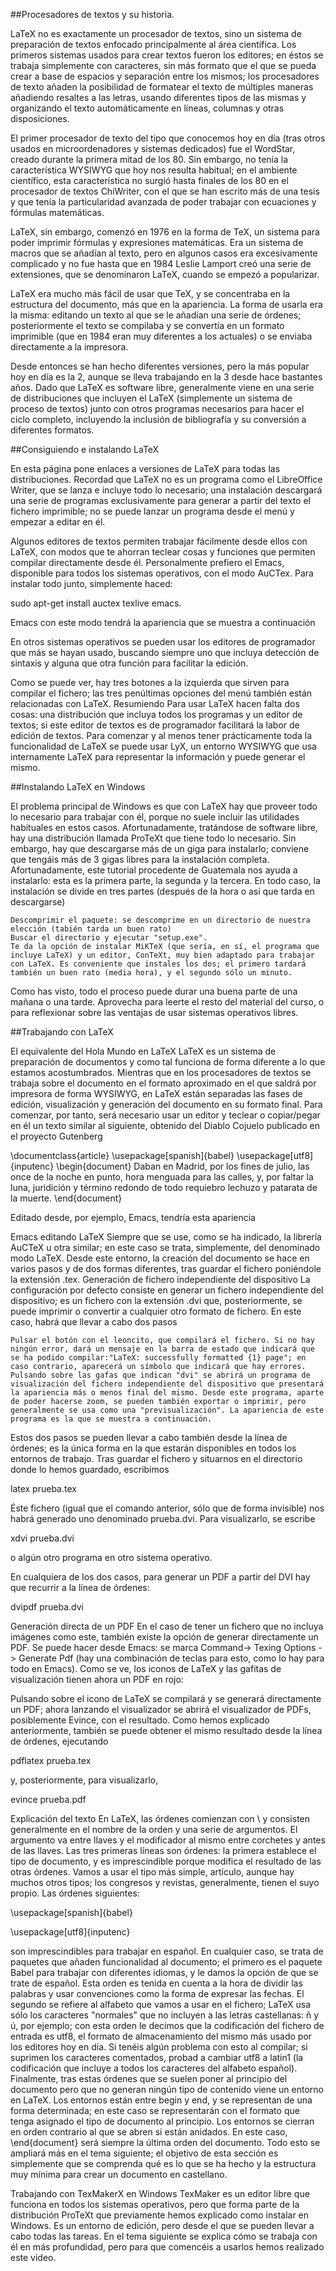 ##Procesadores de textos y su historia.

LaTeX no es exactamente un procesador de textos, sino un sistema de preparación de textos enfocado principalmente al área científica.
Los primeros sistemas usados para crear textos fueron los editores; en éstos se trabaja simplemente con caracteres, sin más formato que el que se pueda crear a base de espacios y separación entre los mismos; los procesadores de texto añaden la posibilidad de formatear el texto de múltiples maneras añadiendo resaltes a las letras, usando diferentes tipos de las mismas y organizando el texto automáticamente en líneas, columnas y otras disposiciones.

El primer procesador de texto del tipo que conocemos hoy en día (tras otros usados en microordenadores y sistemas dedicados) fue el WordStar, creado durante la primera mitad de los 80. Sin embargo, no tenía la característica WYSIWYG que hoy nos resulta habitual; en el ambiente científico, esta característica no surgió hasta finales de los 80 en el procesador de textos ChiWriter, con el que se han escrito más de una tesis y que tenía la particularidad avanzada de poder trabajar con ecuaciones y fórmulas matemáticas.

LaTeX, sin embargo, comenzó en 1976 en la forma de TeX, un sistema para poder imprimir fórmulas y expresiones matemáticas. Era un sistema de macros que se añadían al texto, pero en algunos casos era excesivamente complicado y no fue hasta que en 1984 Leslie Lamport creó una serie de extensiones, que se denominaron LaTeX, cuando se empezó a popularizar.

LaTeX era mucho más fácil de usar que TeX, y se concentraba en la estructura del documento, más que en la apariencia. La forma de usarla era la misma: editando un texto al que se le añadían una serie de órdenes; posteriormente el texto se compilaba y se convertía en un formato imprimible (que en 1984 eran muy diferentes a los actuales) o se enviaba directamente a la impresora.

Desde entonces se han hecho diferentes versiones, pero la más popular hoy en día es la 2, aunque se lleva trabajando en la 3 desde hace bastantes años. Dado que LaTeX es software libre, generalmente viene en una serie de distribuciones que incluyen el LaTeX (simplemente un sistema de proceso de textos) junto con otros programas necesarios para hacer el ciclo completo, incluyendo la inclusión de bibliografía y su conversión a diferentes formatos. 

##Consiguiendo e instalando LaTeX

En esta página pone enlaces a versiones de LaTeX para todas las distribuciones. Recordad que LaTeX no es un programa como el LibreOffice Writer, que se lanza e incluye todo lo necesario; una instalación descargará una serie de programas exclusivamente para generar a partir del texto el fichero imprimible; no se puede lanzar un programa desde el menú y empezar a editar en él.

Algunos editores de textos permiten trabajar fácilmente desde ellos con LaTeX, con modos que te ahorran teclear cosas y funciones que permiten compilar directamente desde él. Personalmente prefiero el Emacs, disponible para todos los sistemas operativos, con el modo AuCTex. Para instalar todo junto, simplemente haced:

sudo apt-get install auctex texlive emacs. 

Emacs con este modo tendrá la apariencia que se muestra a continuación

En otros sistemas operativos se pueden usar los editores de programador que más se hayan usado, buscando siempre uno que incluya detección de sintaxis y alguna que otra función para facilitar la edición.

Como se puede ver, hay tres botones a la izquierda que sirven para compilar el fichero; las tres penúltimas opciones del menú también están relacionadas con LaTeX.
Resumiendo
Para usar LaTeX hacen falta dos cosas: una distribución que incluya todos los programas y un editor de textos; si este editor de textos es de programador facilitará la labor de edición de textos.
Para comenzar y al menos tener prácticamente toda la funcionalidad de LaTeX se puede usar LyX, un entorno WYSIWYG que usa internamente LaTeX para representar la información y puede generar el mismo. 

##Instalando LaTeX en Windows

El problema principal de Windows es que con LaTeX hay que proveer todo lo necesario para trabajar con él, porque no suele incluir las utilidades habituales en estos casos. Afortunadamente, tratándose de software libre, hay una distribución llamada ProTeXt que tiene todo lo necesario. Sin embargo, hay que descargarse más de un giga para instalarlo; conviene que tengáis más de 3 gigas libres para la instalación completa.
Afortunadamente, este tutorial procedente de Guatemala nos ayuda a instalarlo: esta es la primera parte, la segunda y la tercera. En todo caso, la instalación se divide en tres partes (después de la hora o así que tarda en descargarse)

    Descomprimir el paquete: se descomprime en un directorio de nuestra elección (tabién tarda un buen rato)
    Buscar el directorio y ejecutar "setup.exe".
    Te da la opción de instalar MiKTeX (que sería, en sí, el programa que incluye LaTeX) y un editor, ConTeXt, muy bien adaptado para trabajar con LaTeX. Es conveniente que instales los dos; el primero tardará también un buen rato (media hora), y el segundo sólo un minuto.

Como has visto, todo el proceso puede durar una buena parte de una mañana o una tarde. Aprovecha para leerte el resto del material del curso, o para reflexionar sobre las ventajas de usar sistemas operativos libres.

##Trabajando con LaTeX

 El equivalente del Hola Mundo en LaTeX
LaTeX es un sistema de preparación de documentos y como tal funciona de forma diferente a lo que estamos acostumbrados. Mientras que en los procesadores de textos se trabaja sobre el documento en el formato aproximado en el que saldrá por impresora de forma WYSIWYG, en LaTeX están separadas las fases de edición, visualización y generación del documento en su formato final.
Para comenzar, por tanto, será necesario usar un editor y teclear o copiar/pegar en él un texto similar al siguiente, obtenido del Diablo Cojuelo publicado en el proyecto Gutenberg

 \documentclass{article}
\usepackage[spanish]{babel}
\usepackage[utf8]{inputenc}
\begin{document} Daban en Madrid, por los fines de julio,
las once de la noche en punto, hora menguada para las calles, y,
por faltar la luna, juridición y término redondo de todo requiebro
lechuzo y patarata de la muerte.
\end{document} 

Editado desde, por ejemplo, Emacs, tendría esta apariencia

Emacs editando LaTeX
Siempre que se use, como se ha indicado, la librería AuCTeX u otra similar; en este caso se trata, simplemente, del denominado modo LaTeX.
Desde este entorno, la creación del documento se hace en varios pasos y de dos formas diferentes, tras guardar el fichero poniéndole la extensión .tex.
Generación de fichero independiente del dispositivo
La configuración por defecto consiste en generar un fichero independiente del dispositivo; es un fichero con la extensión .dvi que, posteriormente, se puede imprimir o convertir a cualquier otro formato de fichero. En este caso, habrá que llevar a cabo dos pasos

    Pulsar el botón con el leoncito, que compilará el fichero. Si no hay ningún error, dará un mensaje en la barra de estado que indicará que se ha podido compilar:"LaTeX: successfully formatted {1} page"; en caso contrario, aparecerá un símbolo que indicará que hay errores.
    Pulsando sobre las gafas que indican "dvi" se abrirá un programa de visualización del fichero independiente del dispositivo que presentará la apariencia más o menos final del mismo. Desde este programa, aparte de poder hacerse zoom, se pueden también exportar o imprimir, pero generalmente se usa como una "previsualización". La apariencia de este programa es la que se muestra a continuación.


Estos dos pasos se pueden llevar a cabo también desde la línea de órdenes; es la única forma en la que estarán disponibles en todos los entornos de trabajo. Tras guardar el fichero y situarnos en el directorio donde lo hemos guardado, escribimos

latex prueba.tex 

Éste fichero (igual que el comando anterior, sólo que de forma invisible) nos habrá generado uno denominado prueba.dvi. Para visualizarlo, se escribe

xdvi prueba.dvi 

o algún otro programa en otro sistema operativo.

En cualquiera de los dos casos, para generar un PDF a partir del DVI hay que recurrir a la línea de órdenes:

dvipdf prueba.dvi 


Generación directa de un PDF
En el caso de tener un fichero que no incluya imágenes como este, también existe la opción de generar directamente un PDF. Se puede hacer desde Emacs: se marca Command-> Texing Options -> Generate Pdf (hay una combinación de teclas para esto, como lo hay para todo en Emacs). Como se ve, los iconos de LaTeX y las gafitas de visualización tienen ahora un PDF en rojo:

Pulsando sobre el icono de LaTeX se compilará y se generará directamente un PDF; ahora lanzando el visualizador se abrirá el visualizador de PDFs, posiblemente Evince, con el resultado.
Como hemos explicado anteriormente, también se puede obtener el mismo resultado desde la línea de órdenes, ejecutando

pdflatex prueba.tex

y, posteriormente, para visualizarlo,

evince prueba.pdf 

Explicación del texto
En LaTeX, las órdenes comienzan con \ y consisten generalmente en el nombre de la orden y una serie de argumentos. El argumento va entre llaves y el modificador al mismo entre corchetes y antes de las llaves.
Las tres primeras líneas son órdenes: la primera establece el tipo de documento, y es imprescindible porque modifica el resultado de las otras órdenes. Vamos a usar el tipo más simple, artículo, aunque hay muchos otros tipos; los congresos y revistas, generalmente, tienen el suyo propio.
Las órdenes siguientes:

\usepackage[spanish]{babel}

\usepackage[utf8]{inputenc}

son imprescindibles para trabajar en español. En cualquier caso, se trata de paquetes que añaden funcionalidad al documento; el primero es el paquete Babel para trabajar con diferentes idiomas, y le damos la opción de que se trate de español. Esta orden es tenida en cuenta a la hora de dividir las palabras y usar convenciones como la forma de expresar las fechas. El segundo se refiere al alfabeto que vamos a usar en el fichero; LaTeX usa sólo los caracteres "normales" que no incluyen a las letras castellanas: ñ y ú, por ejemplo; con esta orden le decimos que la codificación del fichero de entrada es utf8, el formato de almacenamiento del mismo más usado por los editores hoy en día. Si tenéis algún problema con esto al compilar; si suprimen los caracteres comentados, probad a cambiar utf8 a latin1 (la codificación que incluye a todos los caracteres del alfabeto español).
Finalmente, tras estas órdenes que se suelen poner al principio del documento pero que no generan ningún tipo de contenido viene un entorno en LaTeX. Los entornos están entre begin y end, y se representan de una forma determinada; en este caso se representarán con el formato que tenga asignado el tipo de documento al principio. Los entornos se cierran en orden contrario al que se abren si están anidados. En este caso, \end{document} será siempre la última orden del documento.
Todo esto se ampliará más en el tema siguiente; el objetivo de esta sección es simplemente que se comprenda qué es lo que se ha hecho y la estructura muy mínima para crear un documento en castellano.

Trabajando con TexMakerX en Windows
TexMaker es un editor libre que funciona en todos los sistemas operativos, pero que forma parte de la distribución ProTeXt que previamente hemos explicado como instalar en Windows. Es un entorno de edición, pero desde el que se pueden llevar a cabo todas las tareas. En el tema siguiente se explica cómo se trabaja con él en más profundidad, pero para que comencéis a usarlos hemos realizado este video. 



